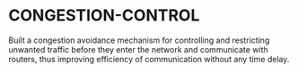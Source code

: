 # CONGESTION-CONTROL
Built a congestion avoidance mechanism for controlling and restricting unwanted traffic before they enter the network and communicate with routers, thus improving efficiency of communication without any time delay.
